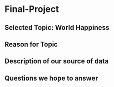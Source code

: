 # Final-Project
<h2> Selected Topic: World Happiness 
  <h2> Reason for Topic
    <h2> Description of our source of data
      <h2> Questions we hope to answer

